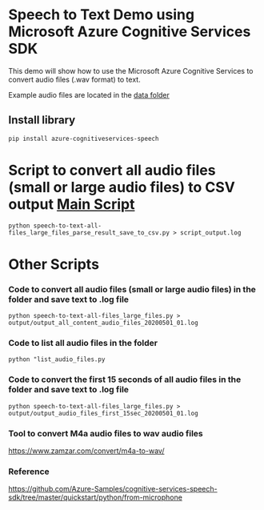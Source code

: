 # Speech to Text Demo using Microsoft Azure Cognitive Services SDK
This demo will show how to use the Microsoft Azure Cognitive Services to convert audio files (.wav format) to text. <BR>

Example audio files are located in the [data folder](https://github.com/caiomsouza/Microsoft-Cognitive-Services/tree/master/speech-to-text/data)<BR>

## Install library
```
pip install azure-cognitiveservices-speech
```

# Script to convert all audio files (small or large audio files) to CSV output [Main Script](https://github.com/caiomsouza/Microsoft-Cognitive-Services/blob/master/speech-to-text/speech-to-text-all-files_large_files_parse_result_save_to_csv.py)
```
python speech-to-text-all-files_large_files_parse_result_save_to_csv.py > script_output.log
```

# Other Scripts

### Code to convert all audio files (small or large audio files) in the folder and save text to .log file
```
python speech-to-text-all-files_large_files.py > output/output_all_content_audio_files_20200501_01.log
```

### Code to list all audio files in the folder
```
python "list_audio_files.py
```

### Code to convert the first 15 seconds of all audio files in the folder and save text to .log file
```
python speech-to-text-all-files_large_files.py > output/output_audio_files_first_15sec_20200501_01.log
```

### Tool to convert M4a audio files to wav audio files
https://www.zamzar.com/convert/m4a-to-wav/

### Reference
https://github.com/Azure-Samples/cognitive-services-speech-sdk/tree/master/quickstart/python/from-microphone
